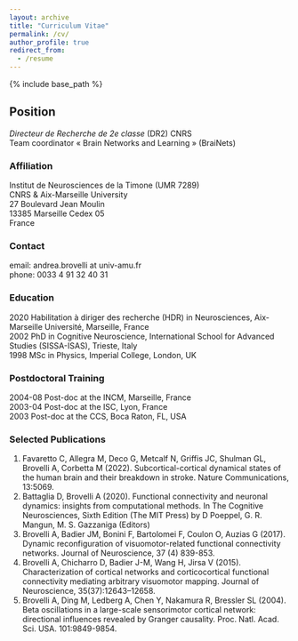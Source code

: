 ```yaml
---
layout: archive
title: "Curriculum Vitae"
permalink: /cv/
author_profile: true
redirect_from:
  - /resume
---
```


{% include base_path %}

Position
---------
_Directeur de Recherche de 2e classe_ (DR2) CNRS \
Team coordinator « Brain Networks and Learning » (BraiNets) 

### Affiliation
Institut de Neurosciences de la Timone (UMR 7289) \
CNRS & Aix-Marseille University \
27 Boulevard Jean Moulin \
13385 Marseille Cedex 05 \
France

### Contact
email: andrea.brovelli at univ-amu.fr \
phone: 0033 4 91 32 40 31

### Education
2020	Habilitation à diriger des recherche (HDR) in Neurosciences, Aix-Marseille Université, Marseille, France \
2002	PhD in Cognitive Neuroscience, International School for Advanced Studies (SISSA-ISAS), Trieste, Italy \
1998 	MSc in Physics, Imperial College, London, UK

### Postdoctoral Training
2004-08 Post-doc at the INCM, Marseille, France \
2003-04 Post-doc at the ISC, Lyon, France \
2003 Post-doc at the CCS, Boca Raton, FL, USA

### Selected Publications
1. Favaretto C, Allegra M, Deco G, Metcalf N, Griffis JC, Shulman GL, Brovelli A, Corbetta M (2022). Subcortical-cortical dynamical states of the human brain and their breakdown in stroke. Nature Communications, 13:5069.
2. Battaglia D, Brovelli A (2020). Functional connectivity and neuronal dynamics: insights from computational methods. In The Cognitive Neurosciences, Sixth Edition (The MIT Press) by D Poeppel, G. R. Mangun, M. S. Gazzaniga (Editors)
3. Brovelli A, Badier JM, Bonini F, Bartolomei F, Coulon O, Auzias G (2017). Dynamic reconfiguration of visuomotor-related functional connectivity networks. Journal of Neuroscience, 37 (4) 839-853. 
4. Brovelli A, Chicharro D, Badier J-M, Wang H, Jirsa V (2015). Characterization of cortical networks and corticocortical functional connectivity mediating arbitrary visuomotor mapping. Journal of Neuroscience, 35(37):12643–12658.
5. Brovelli A, Ding M, Ledberg A, Chen Y, Nakamura R, Bressler SL (2004). Beta oscillations in a large-scale sensorimotor cortical network: directional influences revealed by Granger causality. Proc. Natl. Acad. Sci. USA. 101:9849-9854.


